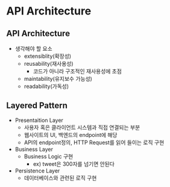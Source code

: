 # API Architecture

## API Architecture

- 생각해야 할 요소
  - extensiblity(확장성)
  - reusability(재사용성)
    - 코드가 아니라 구조적인 재사용성에 초점
  - maintability(유지보수 가능성)
  - readability(가독성)



## Layered Pattern

- Presentaition Layer
  - 사용자 혹은 클라이언트 시스템과 직접 연결되는 부분
  - 웹사이트의 UI, 백엔드의 endpoint에 해당
  - API의 endpoint정의, HTTP Request를 읽어 들이는 로직 구현
- Business Layer
  - Business Logic 구현
    - ex) tweet은 300자를 넘기면 안된다
- Persistence Layer
  - 데이터베이스와 관련된 로직 구현